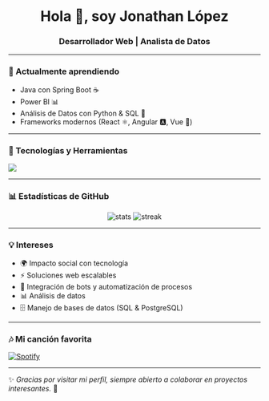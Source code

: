 <h1 align="center">Hola 👋, soy Jonathan López</h1>
<h3 align="center">Desarrollador Web | Analista de Datos</h3>

---

### 🌱 Actualmente aprendiendo
- Java con Spring Boot ☕
- Power BI 📊
- Análisis de Datos con Python & SQL 🔎
- Frameworks modernos (React ⚛️, Angular 🅰️, Vue 🖖)

---

### 🚀 Tecnologías y Herramientas
<p align="left">
  <img src="https://skillicons.dev/icons?i=java,spring,python,js,nodejs,express,react,angular,vue,html,css,bootstrap,tailwind,mysql,postgresql,git,github,powerbi&perline=8" />
</p>

---

### 📊 Estadísticas de GitHub
<p align="center">
  <img src="https://github-readme-stats.vercel.app/api?username=JonathanLop1&show_icons=true&theme=radical" alt="stats"/>
  <img src="https://github-readme-streak-stats.herokuapp.com/?user=JonathanLop1&theme=radical" alt="streak"/>
</p>

---

### 💡 Intereses
- 🌍 Impacto social con tecnología  
- ⚡ Soluciones web escalables  
- 🤖 Integración de bots y automatización de procesos  
- 📊 Análisis de datos  
- 🗄️ Manejo de bases de datos (SQL & PostgreSQL)  

---

### 🎶 Mi canción favorita
[![Spotify](https://img.shields.io/badge/Spotify-Reproducir-1DB954?style=for-the-badge&logo=spotify&logoColor=white)](https://open.spotify.com/track/2ud5ukcAgwOki5PyE53mPl?autoplay=true)

---

✨ *Gracias por visitar mi perfil, siempre abierto a colaborar en proyectos interesantes.* 🚀

